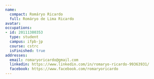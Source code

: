 ```yaml
---
name:
  compact: Romáryo Ricardo
  full: Romáryo de Lima Ricardo
avatar:
occupations:
- id: 20111380353
  type: student
  campus: ifpb-jp
  course: cstrc
  isFinished: true
addresses:
  email: romaryoricardo@gmail.com
  linkedin: https://www.linkedin.com/in/romaryo-ricardo-99363931/
  facebook: https://www.facebook.com/romaryoricardo
---
```

